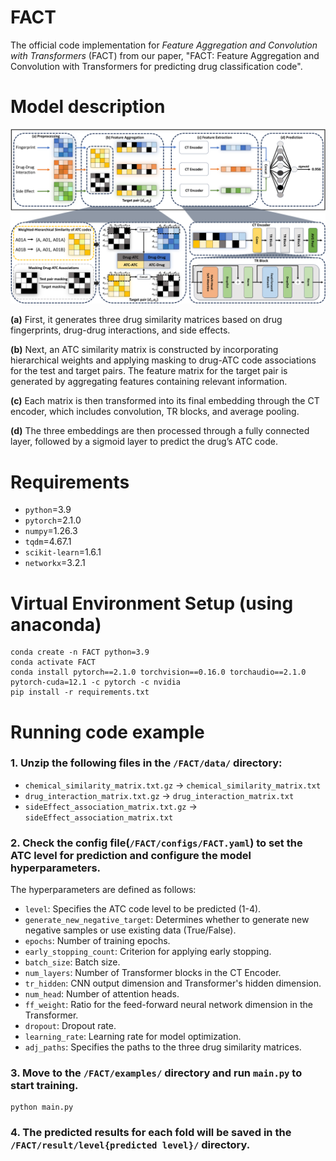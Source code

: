 # FACT
The official code implementation for *Feature Aggregation and Convolution with Transformers* (FACT) from our paper, "FACT: Feature Aggregation and Convolution with Transformers for predicting drug classification code".

# Model description
![FACT](https://github.com/knhc1234/FACT/blob/main/Framework.png)

**(a)** First, it generates three drug similarity matrices based on drug fingerprints, drug-drug interactions, and side effects. 

**(b)** Next, an ATC similarity matrix is constructed by incorporating hierarchical weights and applying masking to drug-ATC code associations for the test and target pairs. The feature matrix for the target pair is generated by aggregating features containing relevant information. 

**(c)** Each matrix is then transformed into its final embedding through the CT encoder, which includes convolution, TR blocks, and average pooling. 

**(d)** The three embeddings are then processed through a fully connected layer, followed by a sigmoid layer to predict the drug’s ATC code.

# Requirements

- `python`=3.9
- `pytorch`=2.1.0
- `numpy`=1.26.3
- `tqdm`=4.67.1
- `scikit-learn`=1.6.1
- `networkx`=3.2.1
  
# Virtual Environment Setup (using anaconda)

```
conda create -n FACT python=3.9
conda activate FACT
conda install pytorch==2.1.0 torchvision==0.16.0 torchaudio==2.1.0 pytorch-cuda=12.1 -c pytorch -c nvidia
pip install -r requirements.txt
```

# Running code example

### 1. Unzip the following files in the `/FACT/data/` directory:
- `chemical_similarity_matrix.txt.gz` → `chemical_similarity_matrix.txt`
- `drug_interaction_matrix.txt.gz` → `drug_interaction_matrix.txt`
- `sideEffect_association_matrix.txt.gz` → `sideEffect_association_matrix.txt`

### 2. Check the config file(`/FACT/configs/FACT.yaml`) to set the ATC level for prediction and configure the model hyperparameters.
The hyperparameters are defined as follows:
- `level`: Specifies the ATC code level to be predicted (1-4).
- `generate_new_negative_target`: Determines whether to generate new negative samples or use existing data (True/False).
- `epochs`: Number of training epochs.
- `early_stopping_count`: Criterion for applying early stopping.
- `batch_size`: Batch size.
- `num_layers`: Number of Transformer blocks in the CT Encoder.
- `tr_hidden`: CNN output dimension and Transformer's hidden dimension.
- `num_head`: Number of attention heads.
- `ff_weight`: Ratio for the feed-forward neural network dimension in the Transformer.
- `dropout`: Dropout rate.
- `learning_rate`: Learning rate for model optimization.
- `adj_paths`:  Specifies the paths to the three drug similarity matrices. 

### 3. Move to the `/FACT/examples/` directory and run `main.py` to start training.
```
python main.py
```

### 4. The predicted results for each fold will be saved in the `/FACT/result/level{predicted level}/` directory.
